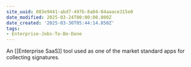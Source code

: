 ```yaml
---
site_uuid: 083e9441-abd7-497b-8a04-04aaace315e0
date_modified: 2025-03-24T00:00:00.000Z
date_created: '2025-03-30T05:44:14.850Z'
tags:
- Enterprise-Jobs-To-Be-Done
---
```





An [[Enterprise SaaS]] tool used as one of the market standard apps for collecting signatures.